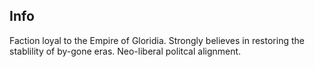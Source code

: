 ## Info
Faction loyal to the Empire of Gloridia. Strongly believes in restoring the stablility of by-gone eras. Neo-liberal politcal alignment.